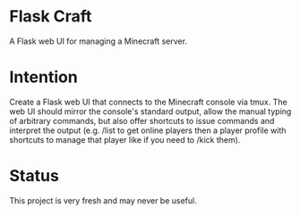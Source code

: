 # Flask Craft
A Flask web UI for managing a Minecraft server.

# Intention
Create a Flask web UI that connects to the Minecraft console via tmux. The web UI should mirror the console's standard output, allow the manual typing of arbitrary commands, but also offer shortcuts to issue commands and interpret the output (e.g. /list to get online players then a player profile with shortcuts to manage that player like if you need to /kick them).

# Status
This project is very fresh and may never be useful.
